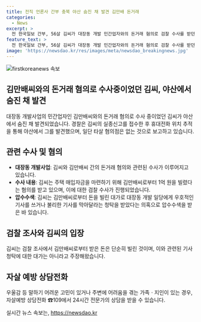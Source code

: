 ```yaml
---
title: 전직 언론사 간부 충북 야산 숨진 채 발견 김만배 돈거래
categories:
  - News
excerpt: >
  전 한국일보 간부, 56살 김씨가 대장동 개발 민간업자와의 돈거래 혐의로 검찰 수사를 받던 중 숨진 채 발견됐다. 경찰은 타살 혐의가 없다고 밝혔으며, 김씨는 돈을 빌린 혐의는 있지만 기사 청탁에 대가를 받았다는 주장은 부인하고 있다. [자살예방 상담전화 ☎109]
feature_text: >
  전 한국일보 간부, 56살 김씨가 대장동 개발 민간업자와의 돈거래 혐의로 검찰 수사를 받던 중 숨진 채 발견됐다. 경찰은 타살 혐의가 없다고 밝혔으며, 김씨는 돈을 빌린 혐의는 있지만 기사 청탁에 대가를 받았다는 주장은 부인하고 있다. [자살예방 상담전화 ☎109]
image: 'https://newsdao.kr/res/images/meta/newsdao_breakingnews.jpg'
---
```


<p><img src="https://newsdao.kr/res/images/meta/newsdao_breakingnews.jpg" alt="firstkoreanews 속보" /></p>

<h2 data-ke-size="size26">김만배씨와의 돈거래 혐의로 수사중이었던 김씨, 야산에서 숨진 채 발견</h2>

<p data-ke-size="size16">대장동 개발사업의 민간업자인 김만배씨와의 돈거래 혐의로 수사 중이었던 김씨가 야산에서 숨진 채 발견되었습니다. 경찰은 김씨의 실종신고를 접수한 후 휴대전화 위치 추적을 통해 야산에서 그를 발견했으며, 일단 타살 혐의점은 없는 것으로 보고하고 있습니다.</p>

<h2 data-ke-size="size26">관련 수사 및 혐의</h2>

<ul>
  <li><b>대장동 개발사업</b>: 김씨와 김만배씨 간의 돈거래 혐의와 관련된 수사가 이루어지고 있습니다.</li>
  <li><b>수사 내용</b>: 김씨는 주택 매입자금을 마련하기 위해 김만배씨로부터 1억 원을 빌렸다는 혐의를 받고 있으며, 이에 대한 검찰 수사가 진행되었습니다.</li>
  <li><b>압수수색</b>: 김씨는 김만배씨로부터 돈을 빌린 대가로 대장동 개발 일당에게 우호적인 기사를 쓰거나 불리한 기사를 막아달라는 청탁을 받았다는 의혹으로 압수수색을 받은 바 있습니다.</li>
</ul>

<h2 data-ke-size="size26">검찰 조사와 김씨의 입장</h2>

<p data-ke-size="size16">김씨는 검찰 조사에서 김만배씨로부터 받은 돈은 단순히 빌린 것이며, 이와 관련된 기사 청탁에 대한 대가는 아니라고 주장해왔습니다.</p>

<h2 data-ke-size="size26">자살 예방 상담전화</h2>

<p data-ke-size="size16">우울감 등 말하기 어려운 고민이 있거나 주변에 어려움을 겪는 가족ㆍ지인이 있는 경우, 자살예방 상담전화 ☎109에서 24시간 전문가의 상담을 받을 수 있습니다.</p>
실시간 뉴스 속보는, <a href="https://newsdao.kr" rel="dofollow">https://newsdao.kr</a>


